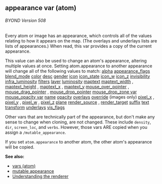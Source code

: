 ## appearance var (atom) 
###### BYOND Version 508



Every atom or image has an appearance, which controls all of
the values relating to how it appears on the map. (The overlays and
underlays lists are lists of appearances.) When read, this var provides
a copy of the current appearance. 

This value can also be used
to change an atom\'s appearance, altering multiple values at once.
Setting atom.appearance to another appearance will change all of the
following values to match:
[alpha](/ref/atom/var/alpha.md) 
[appearance_flags](/ref/atom/var/appearance_flags.md) 
[blend_mode](/ref/atom/var/blend_mode.md) 
[color](/ref/atom/var/color.md) 
[desc](/ref/atom/var/desc.md) 
[gender](/ref/atom/var/gender.md) 
[icon](/ref/atom/var/icon.md) 
[icon_state](/ref/atom/var/icon_state.md) 
[icon_w](/ref/atom/var/icon_w.md) 
[icon_z](/ref/atom/var/icon_z.md) 
[invisibility](/ref/atom/var/invisibility.md) 
[infra_luminosity](/ref/atom/var/infra_luminosity.md) 
[filters](/ref/atom/var/filters.md) 
[layer](/ref/atom/var/layer.md) 
[luminosity](/ref/atom/var/luminosity.md) 
[maptext](/ref/atom/var/maptext.md) 
[maptext_width](/ref/atom/var/maptext_width.md) ,
[maptext_height](/ref/atom/var/maptext_height.md) ,
[maptext_x](/ref/atom/var/maptext_x.md) , [maptext_y](/ref/atom/var/maptext_y.md) 
[mouse_over_pointer](/ref/atom/var/mouse_over_pointer.md) ,
[mouse_drag_pointer](/ref/atom/var/mouse_drag_pointer.md) ,
[mouse_drop_pointer](/ref/atom/var/mouse_drop_pointer.md) 
[mouse_drop_zone var](/ref/atom/var/mouse_drop_zone.md) 
[mouse_opacity var](/ref/atom/var/mouse_opacity.md) 
[name](/ref/atom/var/name.md) 
[opacity](/ref/atom/var/opacity.md) 
[overlays](/ref/atom/var/overlays.md) 
[override](/ref/atom/var/override.md)  (images only)
[pixel_x](/ref/atom/var/pixel_x.md) , [pixel_y](/ref/atom/var/pixel_y.md) ,
[pixel_w](/ref/atom/var/pixel_w.md) , [pixel_z](/ref/atom/var/pixel_z.md) 
[plane](/ref/atom/var/plane.md) 
[render_source](/ref/atom/var/render_source.md) ,
[render_target](/ref/atom/var/render_target.md) 
[suffix](/ref/atom/var/suffix.md) 
[text](/ref/atom/var/text.md) 
[transform](/ref/atom/var/transform.md) 
[underlays](/ref/atom/var/underlays.md) 
[vis_flags](/ref/atom/var/vis_flags.md) 

Other vars that are technically part of the appearance, but
don\'t make any sense to change when cloning, are not changed. These
include `density`, `dir`, `screen_loc`, and `verbs`. However, those vars
ARE copied when you assign a `/mutable_appearance`. 

If you set
`atom.appearance` to another atom, the other atom\'s appearance will be
copied.

**See also:**
+   [vars (atom)](/ref/atom/var.md) 
+   [mutable appearance](/ref/mutable_appearance.md) 
+   [Understanding the renderer](/ref/%7Bnotes%7D/renderer.md) 